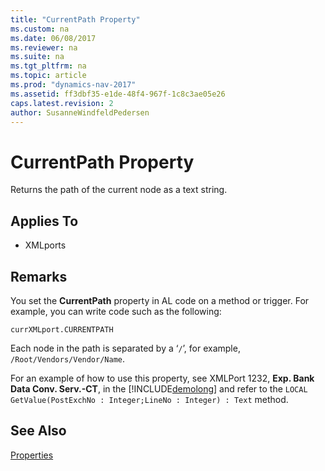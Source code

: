 ```yaml
---
title: "CurrentPath Property"
ms.custom: na
ms.date: 06/08/2017
ms.reviewer: na
ms.suite: na
ms.tgt_pltfrm: na
ms.topic: article
ms.prod: "dynamics-nav-2017"
ms.assetid: ff3dbf35-e1de-48f4-967f-1c8c3ae05e26
caps.latest.revision: 2
author: SusanneWindfeldPedersen
---
```

# CurrentPath Property
Returns the path of the current node as a text string.  
  
## Applies To  
  
-   XMLports  
  
## Remarks  
 You set the **CurrentPath** property in AL code on a method or trigger. For example, you can write code such as the following:  
  
 `currXMLport.CURRENTPATH`  
  
 Each node in the path is separated by a ‘`/`’, for example, `/Root/Vendors/Vendor/Name`.  
  
 For an example of how to use this property, see XMLPort 1232, **Exp. Bank Data Conv. Serv.-CT**, in the [!INCLUDE[demolong](../includes/demolong_md.md)] and refer to the `LOCAL GetValue(PostExchNo : Integer;LineNo : Integer) : Text` method.  
  
## See Also  
 [Properties](devenv-properties.md)